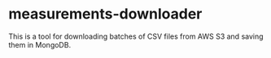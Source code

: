 # measurements-downloader
This is a tool for downloading batches of CSV files from AWS S3 and saving them in MongoDB.
